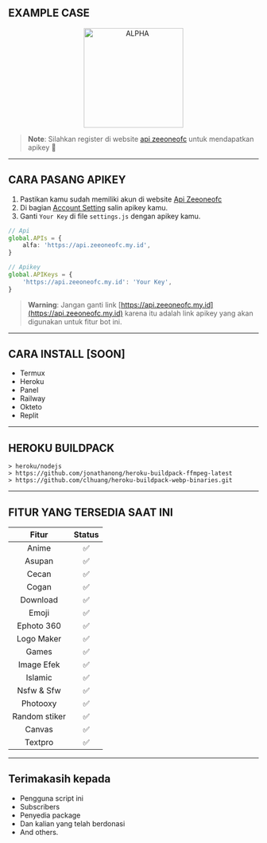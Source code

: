 ## EXAMPLE CASE

<p align="center">

<img src="https://i.ibb.c/sHv87rB/favicon.png" alt="ALPHA" width="200"/>
</p>

> **Note**: Silahkan register di website [api zeeoneofc](https://api.zeeoneofc.my.id/users/login) untuk mendapatkan apikey 🔐
--------
## CARA PASANG APIKEY
1. Pastikan kamu sudah memiliki akun di website [Api Zeeoneofc](https://api.zeeoneofc.my.id/users/login)
2. Di bagian [Account Setting](https://api.zeeoneofc.my.id/account-settings) salin apikey kamu.
3. Ganti `Your Key` di file `settings.js` dengan apikey kamu.
```ts
// Api
global.APIs = {
	alfa: 'https://api.zeeoneofc.my.id',
}

// Apikey
global.APIKeys = {
	'https://api.zeeoneofc.my.id': 'Your Key',
}
```

> **Warning**: Jangan ganti link [https://api.zeeoneofc.my.id](https://api.zeeoneofc.my.id) karena itu adalah link apikey yang akan digunakan untuk fitur bot ini. 

--------
## CARA INSTALL [SOON]
- Termux
- Heroku
- Panel
- Railway
- Okteto
- Replit
--------

## HEROKU BUILDPACK

```
> heroku/nodejs
> https://github.com/jonathanong/heroku-buildpack-ffmpeg-latest
> https://github.com/clhuang/heroku-buildpack-webp-binaries.git
```

--------

## FITUR YANG TERSEDIA SAAT INI 
| Fitur |  Status |
| :------: |  :-----: |
|   Anime  |   ✅   |
|   Asupan |   ✅   |
|   Cecan |   ✅   |
|   Cogan |   ✅   |
|   Download |   ✅   |
|   Emoji |   ✅   |
|   Ephoto 360 |   ✅   |
|   Logo Maker |   ✅   |
|   Games |   ✅   |
|   Image Efek |   ✅   |
|   Islamic |   ✅   |
|   Nsfw & Sfw |   ✅   |
|   Photooxy |   ✅   |
|   Random stiker |   ✅   |
|   Canvas |   ✅   |
|   Textpro |   ✅   |

--------

## Terimakasih kepada
- Pengguna script ini
- Subscribers
- Penyedia package
- Dan kalian yang telah berdonasi
- And others.
